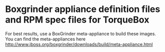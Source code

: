 # Boxgrinder appliance definition files and RPM spec files for TorqueBox

For best results, use a BoxGrinder meta-appliance to build these images.  You can
find the meta-appliances here http://www.jboss.org/boxgrinder/downloads/build/meta-appliance.html

